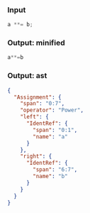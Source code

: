 ### Input
```js parse:expr
a **= b;
```

### Output: minified
```js
a**=b
```

### Output: ast
```json
{
  "Assignment": {
    "span": "0:7",
    "operator": "Power",
    "left": {
      "IdentRef": {
        "span": "0:1",
        "name": "a"
      }
    },
    "right": {
      "IdentRef": {
        "span": "6:7",
        "name": "b"
      }
    }
  }
}
```
